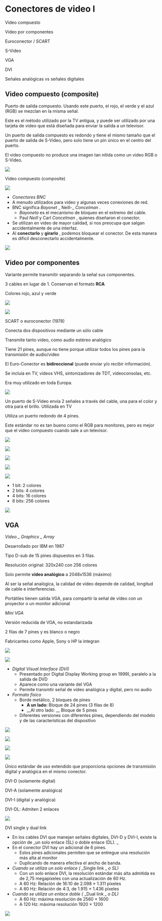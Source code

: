 # Conectores de video I

Video compuesto

Video por componentes

Euroconector / SCART

S\-Video

VGA

DVI

Señales analógicas vs señales digitales

## Video compuesto \(composite\)

Puerto de salida compuesto\. Usando este puerto, el rojo, el verde y el azul \(RGB\) se mezclan en la misma señal\.

Este es el método utilizado por la TV antigua, y puede ser utilizado por una tarjeta de video que está diseñada para enviar la salida a un televisor\.

Un puerto de salida compuesto es redondo y tiene el mismo tamaño que el puerto de salida de S\-Video, pero solo tiene un pin único en el centro del puerto\.

El video compuesto no produce una imagen tan nítida como un video RGB o S\-Video\.

![](img/4_Conectores_de_v%C3%ADdeo_I_%28RCA%2C_VGA%2C_DVI%290.png)

Video compuesto \(composite\)

![](img/4_Conectores_de_v%C3%ADdeo_I_%28RCA%2C_VGA%2C_DVI%291.gif)

* _Conectores BNC_
* A menudo utilizados para video y algunas veces conexiones de red\.
* BNC significa  _Bayonet_  _ Neill\-_  _Concelman_  _\._
  * _Bayoneta_  es el mecanismo de bloqueo en el extremo del cable\.
  * Paul  _Neill_  y Carl  _Concelman_ , quienes diseñaron el conector\.
* Se utilizan en video de mayor calidad, si nos preocupa que salgan accidentalmente de una interfaz\.
* Al  __conectarlo__  y  __girarlo__ , podemos bloquear el conector\.  De esta manera es dificil desconectarlo accidentalmente\.

![](img/4_Conectores_de_v%C3%ADdeo_I_%28RCA%2C_VGA%2C_DVI%292.jpg)

## Video por componentes

Variante permite transmitir separando la señal sus componentes\.

3 cables en lugar de 1\. Conservan el formato  __RCA__

Colores rojo, azul y verde

![](img/4_Conectores_de_v%C3%ADdeo_I_%28RCA%2C_VGA%2C_DVI%293.png)

![](img/4_Conectores_de_v%C3%ADdeo_I_%28RCA%2C_VGA%2C_DVI%294.png)

SCART o euroconector \(1978\)

Conecta dos dispositivos mediante un sólo cable

Transmite tanto video, como audio estéreo analógico

Tiene 21 pines, aunque no tiene porque utilizar todos los pines para la transmisión de audio/video

El Euro\-Conector es  __bidireccional__  \(puede enviar y/o recibir información\)\.

Se incluía en TV, videos VHS, sintonizadores de TDT, videoconsolas, etc\.

Era muy utilizado en toda Europa\.

![](img/4_Conectores_de_v%C3%ADdeo_I_%28RCA%2C_VGA%2C_DVI%295.jpg)

Un puerto de S\-Video envía 2 señales a través del cable, una para el color y otra para el brillo\. Utilizada en TV

Utiliza un puerto redondo de 4 pines\.

Este estándar no es tan bueno como el RGB para monitores, pero es mejor que el video compuesto cuando sale a un televisor\.

![](img/4_Conectores_de_v%C3%ADdeo_I_%28RCA%2C_VGA%2C_DVI%296.jpg)

![](img/4_Conectores_de_v%C3%ADdeo_I_%28RCA%2C_VGA%2C_DVI%297.jpg)

![](img/4_Conectores_de_v%C3%ADdeo_I_%28RCA%2C_VGA%2C_DVI%298.jpg)

![](img/4_Conectores_de_v%C3%ADdeo_I_%28RCA%2C_VGA%2C_DVI%299.jpg)

![](img/4_Conectores_de_v%C3%ADdeo_I_%28RCA%2C_VGA%2C_DVI%2910.jpg)

- 1 bit: 2 colores
- 2 bits: 4 colores
- 4 bits: 16 colores
- 8 bits: 256 colores

![](img/4_Conectores_de_v%C3%ADdeo_I_%28RCA%2C_VGA%2C_DVI%2911.jpg)

## VGA

_Video _  _Graphics_  _ Array_

Desarrollado por IBM en 1987

Tipo D\-sub de 15 pines dispuestos en 3 filas\.

Resolución original: 320x240 con 256 colores

Solo permite  __vídeo analógico__  a 2048x1536 \(máximo\)

Al ser la señal analógica, la calidad de vídeo depende de calidad, longitud de cable e interferencias\.

Portátiles tienen salida VGA, para compartir la señal de vídeo con un proyector o un monitor adicional

_Mini VGA_

Versión reducida de VGA, no estandarizada

2 filas de 7 pines y es blanco o negro

Fabricantes como Apple, Sony o HP la integran

![](img/4_Conectores_de_v%C3%ADdeo_I_%28RCA%2C_VGA%2C_DVI%2912.jpg)

![](img/4_Conectores_de_v%C3%ADdeo_I_%28RCA%2C_VGA%2C_DVI%2913.png)

* _Digital Visual Interface \(DVI\)_
  * Presentado por Digital Display Working group en 1999\), paralelo a la salida de DVD
  * Aparece como una variante del VGA
  * Permite transmtir señal de vídeo analógica y digital, pero no audio
* _Formato físico_
  * Borde metálico, 2 bloques de pines
    * __A un lado:__  Bloque de 24 pines \(3 filas de 8\)
    * __Al otro lado: __ Bloque de 5 pines
  * Diferentes versiones con diferentes pines, dependiendo del modelo y de las características del dispositivo

![](img/4_Conectores_de_v%C3%ADdeo_I_%28RCA%2C_VGA%2C_DVI%2914.jpg)

![](img/4_Conectores_de_v%C3%ADdeo_I_%28RCA%2C_VGA%2C_DVI%2915.jpg)

![](img/4_Conectores_de_v%C3%ADdeo_I_%28RCA%2C_VGA%2C_DVI%2916.jpg)

![](img/4_Conectores_de_v%C3%ADdeo_I_%28RCA%2C_VGA%2C_DVI%2917.png)

Único estándar de uso extendido que proporciona opciones de transmisión digital y analógica en el mismo conector\.

DVI\-D \(solamente digital\)

DVI\-A \(solamente analógica\)

DVI\-I \(digital y analógica\)

DVI\-DL: Admiten 2 enlaces

![](img/4_Conectores_de_v%C3%ADdeo_I_%28RCA%2C_VGA%2C_DVI%2918.png)

DVI single y dual link

* En los cables DVI que manejan señales digitales, DVI\-D y DVI\-I, existe la opción de  _un solo enlace \(SL\) o doble enlace \(DL\)\. _
* En el conector DVI hay un adicional de 6 pines\.
  * Estos pines adicionales permiten que se entregue una resolución más alta al monitor
  * Duplicando de manera efectiva el ancho de banda\.
* _Cuando se utiliza un solo enlace \(_  _Single link _  _o SL\)_
  * Con un solo enlace DVI, la resolución estándar más alta admitida es de 2,75 megapíxeles con una actualización de 60 Hz\.
  * A 60 Hz: Relación de 16:10 de 2\.098 × 1\.311  píxeles
  * A 60 Hz: Relación de 4:3, de 1\.915 × 1\.436 píxeles
* _Cuando se utiliza un enlace doble \(_  _Dual link _  _o DL\)_
  * A 60 Hz: máxima resolución de 2560 × 1600
  * A 120 Hz: máxima resolución 1920 × 1200

![](img/4_Conectores_de_v%C3%ADdeo_I_%28RCA%2C_VGA%2C_DVI%2919.png)

